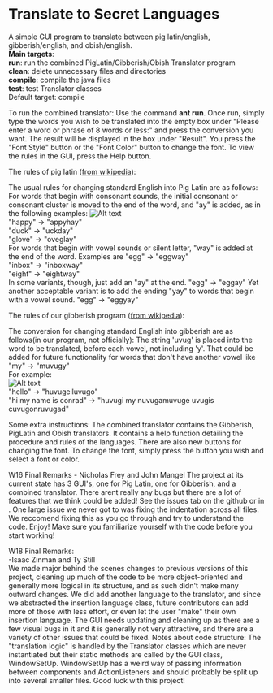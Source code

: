 
**Translate to Secret Languages**
=================================

A simple GUI program to translate between pig latin/english, gibberish/english, and obish/english.  
**Main targets**:  
 **run**: run the combined PigLatin/Gibberish/Obish Translator program  
 **clean**: delete unnecessary files and directories  
 **compile**: compile the java files  
 **test**: test Translator classes  
Default target: compile

To run the combined translator: Use the command **ant run**. Once run, simply type the words you wish to be translated into the empty box under "Please enter a word or phrase of 8 words or less:" and press the conversion you want. The result will be displayed in the box under "Result".
You press the "Font Style" button or the "Font Color" button to change the font. 
To view the rules in the GUI, press the Help button.


The rules of pig latin ([from wikipedia](https://en.wikipedia.org/wiki/Pig_Latin)):

The usual rules for changing standard English into Pig Latin are as follows:
For words that begin with consonant sounds, the initial consonant or consonant cluster is moved to the end of the word, and "ay" is added, as in the following examples:
![Alt text](https://raw.githubusercontent.com/isaacstaugaard/cs56-misc-translate-to-secret-languages/master/ScreenshotsForReadme/piglatinex.png?raw=true)  
    "happy" → "appyhay"  
    "duck" → "uckday"  
    "glove" → "oveglay"  
For words that begin with vowel sounds or silent letter, "way" is added at the end of the word. Examples are
    "egg" → "eggway"  
    "inbox" → "inboxway"  
    "eight" → "eightway"  
In some variants, though, just add an "ay" at the end.
   "egg" → "eggay"
Yet another acceptable variant is to add the ending "yay" to words that begin with a vowel sound.
    "egg" → "eggyay"



The rules of our gibberish program ([from wikipedia](https://en.wikipedia.org/wiki/Gibberish_(language_game))):

 The conversion for changing standard English into gibberish are as follows(in our program, not officially): 
 The string 'uvug' is placed into the word to be translated, before each vowel, not including 'y'. That could be added for future functionality for words that don't have another vowel like "my" → "muvugy"  
 For example:  
 ![Alt text](https://raw.githubusercontent.com/isaacstaugaard/cs56-misc-translate-to-secret-languages/master/ScreenshotsForReadme/gibberishex.png?raw=true)  
    "hello" → "huvugelluvugo"  
    "hi my name is conrad" → "huvugi my nuvugamuvuge uvugis cuvugonruvugad"
 
 Some extra instructions: The combined translator contains the Gibberish, PigLatin and Obish translators. It contains a help function detailing the procedure and rules of the languages. There are also new buttons for changing the font. To change the font, simply press the button you wish and select a font or color.

W16 Final Remarks - Nicholas Frey and John Mangel
The project at its current state has 3 GUI's, one for Pig Latin, one for Gibberish, and a combined translator. There arent really any bugs but there are a lot of features that we think could be added! See the issues tab on the github or in . One large issue we never got to was fixing the indentation across all files. We reccomend fixing this as you go through and try to understand the code. Enjoy!
Make sure you familiarize yourself with the code before you start working! 


W18 Final Remarks:  
-Isaac Zinman and Ty Still  
We made major behind the scenes changes to previous versions of this project, cleaning up much of the code to be more object-oriented and generally more logical in its structure, and as such didn't make many outward changes. We did add another language to the translator, and since we abstracted the insertion language class, future contributors can add more of those with less effort, or even let the user "make" their own insertion language.  The GUI needs updating and cleaning up as there are a few visual bugs in it and it is generally not very attractive, and there are a variety of other issues that could be fixed. 
Notes about code structure: The "translation logic" is handled by the Translator classes which are never instantiated but their static methods are called by the GUI class, WindowSetUp. WindowSetUp has a weird way of passing information between components and ActionListeners and should probably be split up into several smaller files.
Good luck with this project!